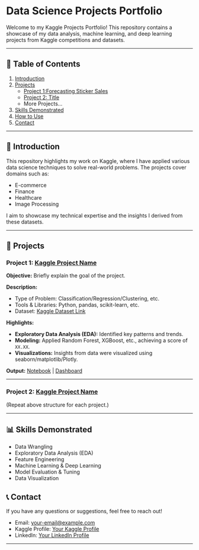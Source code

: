 # Data Science Projects Portfolio

Welcome to my Kaggle Projects Portfolio! This repository contains a showcase of my data analysis, machine learning, and deep learning projects from Kaggle competitions and datasets.

---

## 📂 Table of Contents
1. [Introduction](#introduction)
2. [Projects](#projects)
    - [Project 1:Forecasting Sticker Sales](https://github.com/Arshad020/Arshad-Rafid-Data-science-Portfolio/tree/main/Forecasting%20Sticker%20Sales)
    - [Project 2: Title](#project-2-title)
    - More Projects...
3. [Skills Demonstrated](#skills-demonstrated)
4. [How to Use](#how-to-use)
5. [Contact](#contact)

---

## 📝 Introduction

This repository highlights my work on Kaggle, where I have applied various data science techniques to solve real-world problems. The projects cover domains such as:
- E-commerce
- Finance
- Healthcare
- Image Processing

I aim to showcase my technical expertise and the insights I derived from these datasets.

---

## 🚀 Projects

### Project 1: **[Kaggle Project Name](#)**

**Objective:** Briefly explain the goal of the project.

**Description:**
- Type of Problem: Classification/Regression/Clustering, etc.
- Tools & Libraries: Python, pandas, scikit-learn, etc.
- Dataset: [Kaggle Dataset Link](https://www.kaggle.com/...)

**Highlights:**
- **Exploratory Data Analysis (EDA):** Identified key patterns and trends.
- **Modeling:** Applied Random Forest, XGBoost, etc., achieving a score of `XX.XX`.
- **Visualizations:** Insights from data were visualized using seaborn/matplotlib/Plotly.

**Output:** [Notebook](link_to_notebook) | [Dashboard](link_to_dashboard)

---

### Project 2: **[Kaggle Project Name](#)**

(Repeat above structure for each project.)

---

## 📊 Skills Demonstrated

- Data Wrangling
- Exploratory Data Analysis (EDA)
- Feature Engineering
- Machine Learning & Deep Learning
- Model Evaluation & Tuning
- Data Visualization

## 📞 Contact

If you have any questions or suggestions, feel free to reach out!

- Email: your-email@example.com
- Kaggle Profile: [Your Kaggle Profile](https://www.kaggle.com/yourusername)
- LinkedIn: [Your LinkedIn Profile](https://linkedin.com/in/yourprofile)

---
